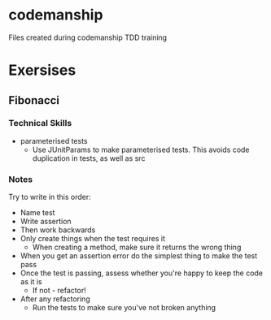 # codemanship
Files created during codemanship TDD training

# Exersises
## Fibonacci
### Technical Skills
- parameterised tests
  - Use JUnitParams to make parameterised tests. This avoids code duplication in tests, as well as src

### Notes
Try to write in this order:
- Name test
- Write assertion
- Then work backwards
- Only create things when the test requires it
  - When creating a method, make sure it returns the wrong thing
- When you get an assertion error do the simplest thing to make the test pass
- Once the test is passing, assess whether you're happy to keep the code as it is
  - If not - refactor!
- After any refactoring 
  - Run the tests to make sure you've not broken anything
